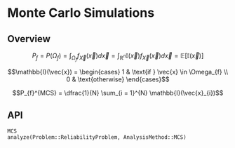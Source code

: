 # Monte Carlo Simulations

## Overview

```math
P_{f} = P(\Omega_{f}) = \int_{\Omega_{f}} f_{\vec{X}}(\vec{x}) d\vec{x} = \int_{\mathbb{R}^{n}} \mathbb{I}(\vec{x}) f_{\vec{X}}(\vec{x}) d\vec{x} = \mathbb{E}[\mathbb{I}(\vec{x})]
```

```math
\mathbb{I}(\vec{x}) = 
\begin{cases}
    1 & \text{if } \vec{x} \in \Omega_{f} \\
    0 & \text{otherwise}
\end{cases}
```

```math
P_{f}^{MCS} = \dfrac{1}{N} \sum_{i = 1}^{N} \mathbb{I}(\vec{x}_{i})
```

## API
```@docs
MCS
analyze(Problem::ReliabilityProblem, AnalysisMethod::MCS)
```
